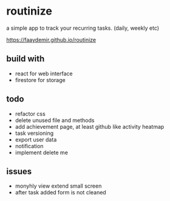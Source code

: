 # routinize
a simple app to track your recurring tasks. (daily, weekly etc)

https://faaydemir.github.io/routinize

## build with
- react for web interface
- firestore for storage

## todo
- refactor css
- delete unused file and methods
- add achievement page, at least github like activity heatmap
- task versioning
- export user data
- notification
- implement delete me 
## issues
- monyhly view extend small screen
- after task added form is not cleaned

